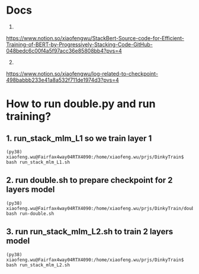 # Docs
1.
https://www.notion.so/xiaofengwu/StackBert-Source-code-for-Efficient-Training-of-BERT-by-Progressively-Stacking-Code-GitHub-048bedc6c00f4a5f97acc36e85808bb4?pvs=4

2.
https://www.notion.so/xiaofengwu/log-related-to-checkpoint-498babbb233e41a8a532f711de1974d3?pvs=4


# How to run double.py and run training?

## 1. run_stack_mlm_L1 so we train layer 1

```
(py38) xiaofeng.wu@Fairfax4way04RTX4090:/home/xiaofeng.wu/prjs/DinkyTrain$ bash run_stack_mlm_L1.sh
```


## 2. run double.sh to prepare checkpoint for 2 layers model

```
(py38) xiaofeng.wu@Fairfax4way04RTX4090:/home/xiaofeng.wu/prjs/DinkyTrain/double$ bash run-double.sh
```

## 3. run run_stack_mlm_L2.sh to train 2 layers model

```
(py38) xiaofeng.wu@Fairfax4way04RTX4090:/home/xiaofeng.wu/prjs/DinkyTrain$ bash run_stack_mlm_L2.sh
```